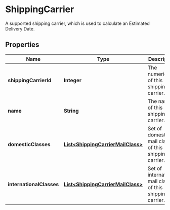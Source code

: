 

# ShippingCarrier

A supported shipping carrier, which is used to calculate an Estimated Delivery Date.

## Properties

Name | Type | Description | Notes
------------ | ------------- | ------------- | -------------
**shippingCarrierId** | **Integer** | The numeric ID of this shipping carrier. | 
**name** | **String** | The name of this shipping carrier. | 
**domesticClasses** | [**List&lt;ShippingCarrierMailClass&gt;**](ShippingCarrierMailClass.md) | Set of domestic mail classes of this shipping carrier. | 
**internationalClasses** | [**List&lt;ShippingCarrierMailClass&gt;**](ShippingCarrierMailClass.md) | Set of international mail classes of this shipping carrier. | 



